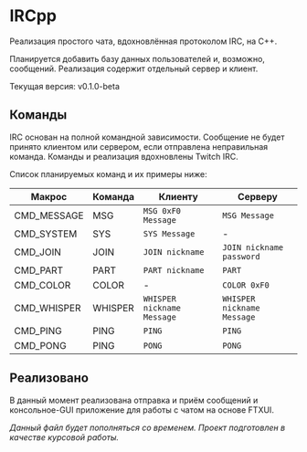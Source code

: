 # IRCpp

Реализация простого чата, вдохновлённая протоколом IRC, на C++.

Планируется добавить базу данных пользователей и, возможно, сообщений. Реализация содержит отдельный сервер и клиент.

Текущая версия: v0.1.0-beta


## Команды

IRC основан на полной командной зависимости. Сообщение не будет принято клиентом или сервером, если отправлена
неправильная команда. Команды и реализация вдохновлены Twitch IRC.

Список планируемых команд и их примеры ниже:

| Макрос | Команда | Клиенту | Серверу |
|--|--|--|--|
| CMD_MESSAGE | MSG | `MSG 0xF0 Message` | `MSG Message` |
| CMD_SYSTEM | SYS | `SYS Message` | - |
| CMD_JOIN | JOIN | `JOIN nickname` | `JOIN nickname password` |
| CMD_PART | PART | `PART nickname` | `PART` |
| CMD_COLOR | COLOR | - | `COLOR 0xF0` |
| CMD_WHISPER | WHISPER | `WHISPER nickname Message` | `WHISPER nickname Message` |
| CMD_PING | PING | `PING` | `PING` |
| CMD_PONG | PING | `PONG` | `PONG` |

## Реализовано
В данный момент реализована отправка и приём сообщений и консольное-GUI приложение для работы с чатом на основе FTXUI.

_Данный файл будет пополняться со временем. Проект подготовлен в качестве курсовой работы._